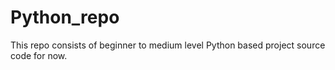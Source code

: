 # Python_repo

This repo consists of beginner to medium level Python based project source code for now. 
